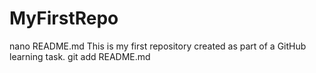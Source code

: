 # MyFirstRepo
nano README.md
This is my first repository created as part of a GitHub learning task.
git add README.md
